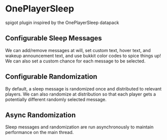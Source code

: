 # OnePlayerSleep
spigot plugin inspired by the OnePlayerSleep datapack

## Configurable Sleep Messages
We can add/remove messages at will, set custom text, hover text, and wakeup announcement text, and use bukkit color codes to spice things up! We can also set a custom chance for each message to be selected.

## Configurable Randomization
By default, a sleep message is randomized once and distributed to relevant players. We can also randomize at distribution so that each player gets a potentially different randomly selected message.

## Async Randomization
Sleep messages and randomization are run asynchronously to maintain performance on the main thread. 

